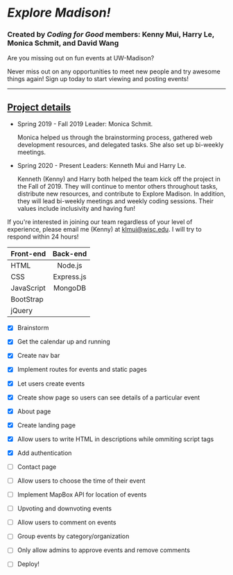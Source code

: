 # ***Explore Madison!***
### Created by *Coding for Good* members: Kenny Mui, Harry Le, Monica Schmit, and David Wang

Are you missing out on fun events at UW-Madison?

Never miss out on any opportunities to meet new people and try awesome things again! Sign up today to start viewing and posting events!

-----------------------------------------------------

<h2> <strong> <u> Project details </U> </strong> </h2>

- Spring 2019 - Fall 2019 Leader: Monica Schmit.

    Monica helped us through the brainstorming process, gathered web development resources, and delegated tasks. She also set up bi-weekly meetings.

- Spring 2020 - Present Leaders: Kenneth Mui and Harry Le.

    Kenneth (Kenny) and Harry both helped the team kick off the project in the Fall of 2019. They will continue to mentor others throughout tasks, distribute new resources, and contribute to Explore Madison. In addition, they will lead bi-weekly meetings and weekly coding sessions. Their values include inclusivity and having fun!

If you're interested in joining our team regardless of your level of experience, please email me (Kenny) at klmui@wisc.edu. I will try to respond within 24 hours!

| Front-end      | Back-end     | 
| :---           |    :----:    |
| HTML           |    Node.js   | 
| CSS            | Express.js   |  
| JavaScript     | MongoDB      | 
| BootStrap      |              | 
| jQuery         |              | 

- [x] Brainstorm
- [x] Get the calendar up and running
- [x] Create nav bar
- [x] Implement routes for events and static pages
- [x] Let users create events
- [x] Create show page so users can see details of a particular event
- [x] About page
- [x] Create landing page
- [x] Allow users to write HTML in descriptions while ommiting script tags
- [x] Add authentication
- [ ] Contact page
- [ ] Allow users to choose the time of their event
- [ ] Implement MapBox API for location of events
- [ ] Upvoting and downvoting events
- [ ] Allow users to comment on events
- [ ] Group events by category/organization
- [ ] Only allow admins to approve events and remove comments
- [ ] Deploy!

